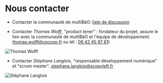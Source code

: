 # Nous contacter

* Contacter la communauté de multiBàO: [liste de discussion](http://lists.imaginationforpeople.org/cgi-bin/mailman/listinfo/multibao)

* Contacter *Thomas Wolff*, "product tener" : fondateur du projet, assure le lien avec la communauté de multiBàO et l'équipe de développement. [thomas.wolff@cpcoop.fr](mailto:thomas.wolff@cpcoop.fr) ou tél : [06 42 45 97 81](tel:33642459781))

![Thomas Wolff](http://imaginationforpeople.org/site_media/mugshots/b252f6e006.jpg)

* Contacter *Stéphane Langlois*, "responsable développement numérique" et "scrum master". [stephane.langlois@scopyleft.fr](mailto:stephane.langlois@scopyleft.fr)

![Stéphane Langlois](http://www.paris-web.fr/2012/assets_c/2012/09/stephane_Langlois_143-thumb-143x143-264.jpg)




